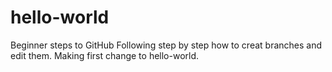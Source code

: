 # hello-world
Beginner steps to GitHub
Following step by step how to creat branches and edit them.
Making first change to hello-world.
